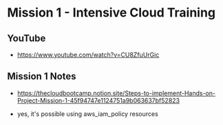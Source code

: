 # Mission 1 - Intensive Cloud Training

## YouTube

- https://www.youtube.com/watch?v=CU8ZfuUrGic

## Mission 1 Notes

- https://thecloudbootcamp.notion.site/Steps-to-implement-Hands-on-Project-Mission-1-45f94747e1124751a9b063637bf52823

- yes, it's possible using aws_iam_policy resources
